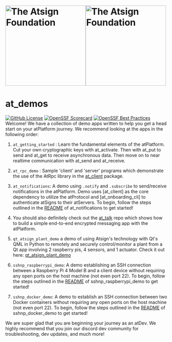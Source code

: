 <h1><a href="https://atsign.com#gh-light-mode-only"><img width=250px src="https://atsign.com/wp-content/uploads/2022/05/atsign-logo-horizontal-color2022.svg#gh-light-mode-only" alt="The Atsign Foundation"></a><a href="https://atsign.com#gh-dark-mode-only"><img width=250px src="https://atsign.com/wp-content/uploads/2023/08/atsign-logo-horizontal-reverse2022-Color.svg#gh-dark-mode-only" alt="The Atsign Foundation"></a></h1>

# at_demos

[![GitHub License](https://img.shields.io/badge/license-BSD3-blue.svg)](./LICENSE)
[![OpenSSF Scorecard](https://api.securityscorecards.dev/projects/github.com/atsign-foundation/at_demos/badge)](https://securityscorecards.dev/viewer/?uri=github.com/atsign-foundation/at_demos&sort_by=check-score&sort_direction=desc)
[![OpenSSF Best Practices](https://www.bestpractices.dev/projects/8110/badge)](https://www.bestpractices.dev/projects/8110)
Welcome! We have a collection of demo apps written to help you get a head start
on your atPlatform journey. We recommend looking at the apps in the following
order:
1. `at_getting_started` : Learn the fundamental elements of the atPlatform. Cut your own cryptographic keys
    with at_activate. Then with at_put to send and at_get to receive asynchronous data. Then move on to near realtime communication with at_send and at_receive.

2. `at_rpc_demo` : Sample 'client' and 'server' programs which demonstrate
   the use of the AtRpc library in the
   [at_client](https://pub.dev/packages/at_client) package.

3. `at_notifications`: A demo using `.notify` and `.subscribe` to send/receive
   notifications in the atPlatform. Demo uses [at_client] as the core dependency
   to utilize the atProtocol and [at_onboarding_cli] to authenticate atSigns to
   their atServers. To begin, follow the steps outlined in
   the [README](./at_notifications/README.md) of at_notifications to get
   started!
4. You should also definitely check out the
   [at_talk](https://github.com/atsign-foundation/at_talk) repo which
   shows how to build a simple end-to-end encrypted messaging app with the
   atPlatform.

5. `qt_atsign_plant_demo` a demo of using Atsign's technology with Qt's QML in Python to remotely and securely control/monitor a plant from a Qt app involving 2 raspberry pis, 4 sensors, and 1 actuator. Check it out here: [qt_atsign_plant_demo](./qt_atsign_plant_demo/)

6. `sshnp_raspberrypi_demo`: A demo establishing an SSH connection between a
   Raspberry Pi 4 Model B and a client device without requiring any open ports
   on the host machine (not even port 22). To begin, follow the steps outlined
   in the [README](./sshnp_raspberrypi_demo/README.md) of sshnp_raspberrypi_demo
   to get started!

7. `sshnp_docker_demo`: A demo to establish an SSH connection between two
   Docker containers without requiring any open ports on the host machine (not
   even port 22). To begin, follow the steps outlined in
   the [README](./sshnp_docker_demo/README.md) of sshnp_docker_demo to get
   started!

We are super glad that you are beginning your journey as an atDev. We highly
recommend that you join our discord dev community for troubleshooting, dev
updates, and much more!
